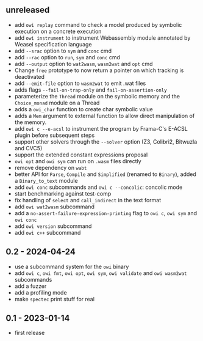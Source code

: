 ## unreleased

- add `owi replay` command to check a model produced by symbolic execution on a concrete execution
- add `owi instrument` to instrument Webassembly module annotated by Weasel specification language
- add `--srac` option to `sym` and `conc` cmd
- add `--rac` option to `run`, `sym` and `conc` cmd
- add `--output` option to `wat2wasm`, `wasm2wat` and `opt` cmd
- Change `free` prototype to now return a pointer on which tracking is deactivated
- add `--emit-file` option to `wasm2wat` to emit .wat files
- adds flags `--fail-on-trap-only` and `fail-on-assertion-only`
- parameterize the `Thread` module on the symbolic memory and the `Choice_monad` module on a Thread
- adds a `owi_char` function to create char symbolic value
- adds a `Mem` argument to external function to allow direct manipulation of the memory.
- add `owi c --e-acsl` to instrument the program by Frama-C's E-ACSL plugin before subsequent steps
- support other solvers through the `--solver` option (Z3, Colibri2, Bitwuzla and CVC5)
- support the extended constant expressions proposal
- `owi opt` and `owi sym` can run on `.wasm` files directly
- remove dependency on `wabt`
- better API for `Parse`, `Compile` and `Simplified` (renamed to `Binary`), added a `Binary_to_text` module
- add `owi conc` subcommands and `owi c --concolic`: concolic mode
- start benchmarking against test-comp
- fix handling of `select` and `call_indirect` in the text format
- add `owi wat2wasm` subcommand
- add a `no-assert-failure-expression-printing` flag to `owi c`, `owi sym` and `owi conc`
- add `owi version` subcommand
- add `owi c++` subcommand

## 0.2 - 2024-04-24

- use a subcommand system for the `owi` binary
- add `owi c`, `owi fmt`, `owi opt`, `owi sym`, `owi validate` and `owi wasm2wat` subcommands
- add a fuzzer
- add a profiling mode
- make `spectec` print stuff for real

## 0.1 - 2023-01-14

- first release

